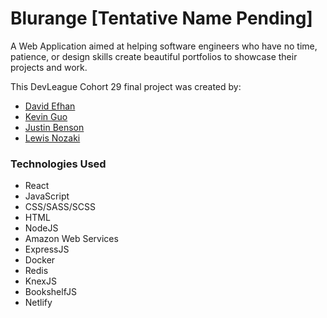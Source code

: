 # Blurange [Tentative Name Pending]

A Web Application aimed at helping software engineers who have no time, patience, or design skills create beautiful portfolios to showcase their projects and work.

This DevLeague Cohort 29 final project was created by:

* [David Efhan](https://github.com/frzrbox) 
* [Kevin Guo](https://github.com/kevinchguo)
* [Justin Benson](https://github.com/bensonjustin)
* [Lewis Nozaki](https://github.com/lhnozaki)

### Technologies Used

- React
- JavaScript
- CSS/SASS/SCSS
- HTML
- NodeJS
- Amazon Web Services
- ExpressJS
- Docker
- Redis
- KnexJS
- BookshelfJS
- Netlify
